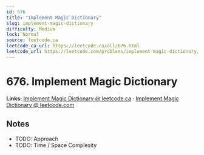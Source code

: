 ```yaml
--- 
id: 676
title: "Implement Magic Dictionary"
slug: implement-magic-dictionary
difficulty: Medium
lock: Normal
source: leetcode.ca
leetcode_ca_url: https://leetcode.ca/all/676.html
leetcode_url: https://leetcode.com/problems/implement-magic-dictionary/
---
```


# 676. Implement Magic Dictionary

**Links:** [Implement Magic Dictionary @ leetcode.ca](https://leetcode.ca/all/676.html) · [Implement Magic Dictionary @ leetcode.com](https://leetcode.com/problems/implement-magic-dictionary/)

## Notes
- TODO: Approach
- TODO: Time / Space Complexity
